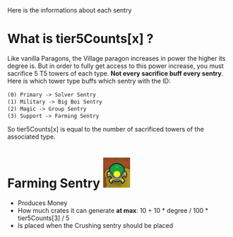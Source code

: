 Here is the informations about each sentry

# What is tier5Counts[x] ?
Like vanilla Paragons, the Village paragon increases in power the higher its degree is. But in order to fully get access to this power increase, you must sacrifice 5 T5 towers of each type. **Not every sacrifice buff every sentry**. Here is which tower type buffs which sentry with the ID:
```
(0) Primary -> Solver Sentry
(1) Military -> Big Boi Sentry
(2) Magic -> Group Sentry
(3) Support -> Farming Sentry
```
So tier5Counts[x] is equal to the number of sacrificed towers of the associated type.

# Farming Sentry ![Farming Sentry Picture](farming_sentry.png)
- Produces Money
- How much crates it can generate **at max**: 10 + 10 * degree / 100 * tier5Counts[3] / 5
- Is placed when the Crushing sentry should be placed
